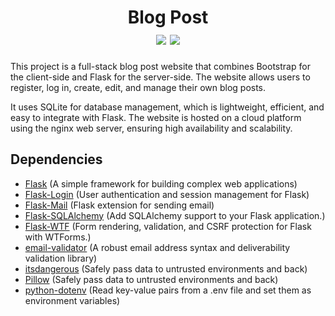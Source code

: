 <h1 id="header" align="center">
    Blog Post
    <div id="badge">
        <img id="code-size" src="https://img.shields.io/github/languages/code-size/BugReportOnWeb/BlogPost" />
        <img id="last-commit" src="https://img.shields.io/github/last-commit/BugReportOnWeb/BlogPost" />
    </div>
</h1>

This project is a full-stack blog post website that combines Bootstrap for the client-side and Flask for the server-side. The website allows users to register, log in, create, edit, and manage their own blog posts.

It uses SQLite for database management, which is lightweight, efficient, and easy to integrate with Flask. The website is hosted on a cloud platform using the nginx web server, ensuring high availability and scalability.

## Dependencies
* [Flask](https://pypi.org/project/Flask/) (A simple framework for building complex web applications)
* [Flask-Login](https://pypi.org/project/Flask-Login/) (User authentication and session management for Flask)
* [Flask-Mail](https://pypi.org/project/Flask-Mail/) (Flask extension for sending email)
* [Flask-SQLAlchemy](https://pypi.org/project/Flask-SQLAlchemy/) (Add SQLAlchemy support to your Flask application.)
* [Flask-WTF](https://pypi.org/project/Flask-WTF/) (Form rendering, validation, and CSRF protection for Flask with WTForms.)
* [email-validator](https://pypi.org/project/email-validator/) (A robust email address syntax and deliverability validation library)
* [itsdangerous](https://pypi.org/project/itsdangerous/) (Safely pass data to untrusted environments and back)
* [Pillow](https://pypi.org/project/Pillow/) (Safely pass data to untrusted environments and back)
* [python-dotenv](https://pypi.org/project/python-dotenv/) (Read key-value pairs from a .env file and set them as environment variables)
